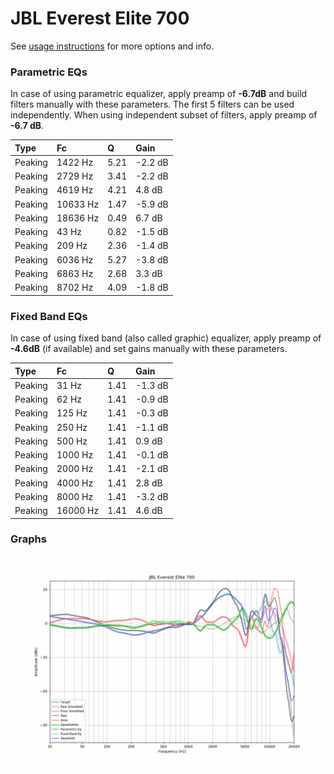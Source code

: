 # JBL Everest Elite 700
See [usage instructions](https://github.com/jaakkopasanen/AutoEq#usage) for more options and info.

### Parametric EQs
In case of using parametric equalizer, apply preamp of **-6.7dB** and build filters manually
with these parameters. The first 5 filters can be used independently.
When using independent subset of filters, apply preamp of **-6.7 dB**.

| Type    | Fc       |    Q | Gain    |
|:--------|:---------|:-----|:--------|
| Peaking | 1422 Hz  | 5.21 | -2.2 dB |
| Peaking | 2729 Hz  | 3.41 | -2.2 dB |
| Peaking | 4619 Hz  | 4.21 | 4.8 dB  |
| Peaking | 10633 Hz | 1.47 | -5.9 dB |
| Peaking | 18636 Hz | 0.49 | 6.7 dB  |
| Peaking | 43 Hz    | 0.82 | -1.5 dB |
| Peaking | 209 Hz   | 2.36 | -1.4 dB |
| Peaking | 6036 Hz  | 5.27 | -3.8 dB |
| Peaking | 6863 Hz  | 2.68 | 3.3 dB  |
| Peaking | 8702 Hz  | 4.09 | -1.8 dB |

### Fixed Band EQs
In case of using fixed band (also called graphic) equalizer, apply preamp of **-4.6dB**
(if available) and set gains manually with these parameters.

| Type    | Fc       |    Q | Gain    |
|:--------|:---------|:-----|:--------|
| Peaking | 31 Hz    | 1.41 | -1.3 dB |
| Peaking | 62 Hz    | 1.41 | -0.9 dB |
| Peaking | 125 Hz   | 1.41 | -0.3 dB |
| Peaking | 250 Hz   | 1.41 | -1.1 dB |
| Peaking | 500 Hz   | 1.41 | 0.9 dB  |
| Peaking | 1000 Hz  | 1.41 | -0.1 dB |
| Peaking | 2000 Hz  | 1.41 | -2.1 dB |
| Peaking | 4000 Hz  | 1.41 | 2.8 dB  |
| Peaking | 8000 Hz  | 1.41 | -3.2 dB |
| Peaking | 16000 Hz | 1.41 | 4.6 dB  |

### Graphs
![](./JBL%20Everest%20Elite%20700.png)